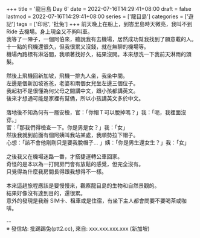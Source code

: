 +++
title = '龍目島 Day 6'
date = 2022-07-16T14:29:41+08:00
draft = false
lastmod = 2022-07-16T14:29:41+08:00
series = ['龍目島']
categories = ['遊記']
tags = ['印尼', '批兔']
+++
前天晚上在船上，到峇里島時天微亮，我叫不到 Ride 去機場。身上現金又不夠叫車。<br>
我等了一陣子，一個阿伯來，聽說我有去機場，居然成功幫我找到了願意載的人。<br>
十一點的飛機還很久，但我很累又沒錢，就在無聊的機場等。<br>
機場內路標有淋浴間，我順著找好久，結果沒開。本來想洗一下我前天淋雨的頭髮。<br>
<br>
然後上飛機回新加坡，飛機一排九人坐，我坐中間。<br>
左邊是個新加坡爸爸，老婆和兩個女兒坐左邊三個位子。<br>
我起初不是很懂為何父母之間講中文，跟小孩都講英文。<br>
後來才想通可能是家裡有幫俑，所以小孩講英文多於中文。<br>
<br>
落地後不知為何有一層安檢，官：「你帽Ｔ可以脫掉嗎？」我：「呃，我裡面沒穿。」<br>
官：「那我們得檢查一下。你是男是女？」我：「女」<br>
然後我就到前面有個阿姨叫我站某處，我順勢拉下帽子。<br>
心想：「該不會他剛剛只是要我脫帽子… 」姨：「你是男生還女生？」我：「女」<br>
<br>
之後我又在機場迷路一番，才搭捷運轉公車回家。<br>
奇怪的是本以為一打開房門會有放鬆的感覺，但完全沒有。<br>
只覺得為什麼我房間長得跟我想得不一樣。<br>
<br>
本來這趟旅程應該是要慢慢來，觀察龍目島的生物和自然景觀的。<br>
結果好像沒有達到目的，還很累。<br>
意外的發現是我辦 SIM卡、租車或是住宿，有坐下主人都會問要不要喝茶或咖啡。<br>
<br>
--<br>
※ 發信站: 批踢踢兔(ptt2.cc), 來自: xxx.xxx.xxx.xxx (新加坡)<br>
